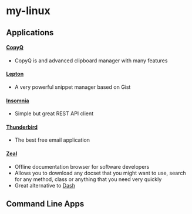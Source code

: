 # my-linux

## Applications

#### [CopyQ](https://hluk.github.io/CopyQ/)

- CopyQ is and advanced clipboard manager with many features

#### [Lepton](https://github.com/hackjutsu/Lepton)

-  A very powerful snippet manager based on Gist

#### [Insomnia](https://insomnia.rest/)

- Simple but great REST API client

#### [Thunderbird](https://www.mozilla.org/en-US/thunderbird/)

- The best free email application

#### [Zeal](https://zealdocs.org/)

- Offline documentation browser for software developers 
- Allows you to download any docset that you might want to use, search for any method, class or anything that you need very quickly 
- Great alternative to [Dash](https://kapeli.com/dash)

## Command Line Apps
